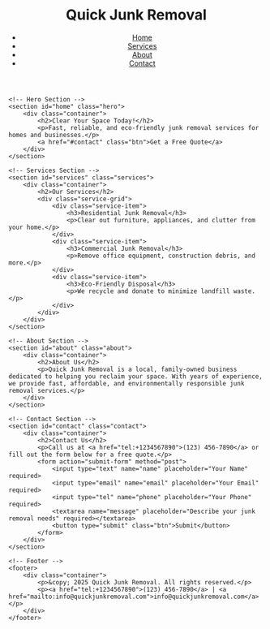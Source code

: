 <!DOCTYPE html>
<html lang="en">
<head>
    <meta charset="UTF-8">
    <meta name="viewport" content="width=device-width, initial-scale=1.0">
    <meta name="description" content="Professional junk removal services for homes and businesses. Fast, affordable, and eco-friendly.">
    <title>Quick Junk Removal</title>
    <link rel="stylesheet" href="styles.css">
</head>
<body>
    <!-- Header -->
    <header>
        <div class="container">
            <h1>Quick Junk Removal</h1>
            <nav>
                <ul>
                    <li><a href="#home">Home</a></li>
                    <li><a href="#services">Services</a></li>
                    <li><a href="#about">About</a></li>
                    <li><a href="#contact">Contact</a></li>
                </ul>
            </nav>
        </div>
    </header>

    <!-- Hero Section -->
    <section id="home" class="hero">
        <div class="container">
            <h2>Clear Your Space Today!</h2>
            <p>Fast, reliable, and eco-friendly junk removal services for homes and businesses.</p>
            <a href="#contact" class="btn">Get a Free Quote</a>
        </div>
    </section>

    <!-- Services Section -->
    <section id="services" class="services">
        <div class="container">
            <h2>Our Services</h2>
            <div class="service-grid">
                <div class="service-item">
                    <h3>Residential Junk Removal</h3>
                    <p>Clear out furniture, appliances, and clutter from your home.</p>
                </div>
                <div class="service-item">
                    <h3>Commercial Junk Removal</h3>
                    <p>Remove office equipment, construction debris, and more.</p>
                </div>
                <div class="service-item">
                    <h3>Eco-Friendly Disposal</h3>
                    <p>We recycle and donate to minimize landfill waste.</p>
                </div>
            </div>
        </div>
    </section>

    <!-- About Section -->
    <section id="about" class="about">
        <div class="container">
            <h2>About Us</h2>
            <p>Quick Junk Removal is a local, family-owned business dedicated to helping you reclaim your space. With years of experience, we provide fast, affordable, and environmentally responsible junk removal services.</p>
        </div>
    </section>

    <!-- Contact Section -->
    <section id="contact" class="contact">
        <div class="container">
            <h2>Contact Us</h2>
            <p>Call us at <a href="tel:+1234567890">(123) 456-7890</a> or fill out the form below for a free quote.</p>
            <form action="submit-form" method="post">
                <input type="text" name="name" placeholder="Your Name" required>
                <input type="email" name="email" placeholder="Your Email" required>
                <input type="tel" name="phone" placeholder="Your Phone" required>
                <textarea name="message" placeholder="Describe your junk removal needs" required></textarea>
                <button type="submit" class="btn">Submit</button>
            </form>
        </div>
    </section>

    <!-- Footer -->
    <footer>
        <div class="container">
            <p>&copy; 2025 Quick Junk Removal. All rights reserved.</p>
            <p><a href="tel:+1234567890">(123) 456-7890</a> | <a href="mailto:info@quickjunkremoval.com">info@quickjunkremoval.com</a></p>
        </div>
    </footer>
</body>
</html>
